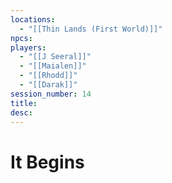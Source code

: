 ```yaml
---
locations:
  - "[[Thin Lands (First World)]]"
npcs:
players: 
  - "[[J Seeral]]"
  - "[[Maialen]]"
  - "[[Rhodd]]"
  - "[[Darak]]"
session_number: 14
title: 
desc:
---
```

# It Begins
